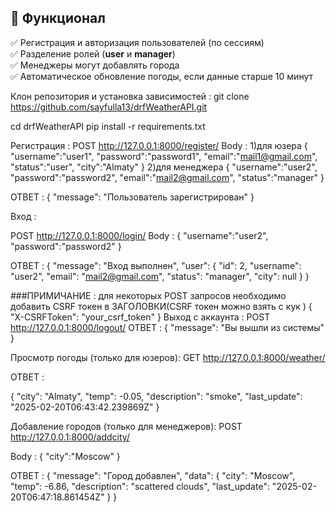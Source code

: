 ## 🚀 Функционал  
✅ Регистрация и авторизация пользователей (по сессиям)  
✅ Разделение ролей (**user** и **manager**)  
✅ Менеджеры могут добавлять города  
✅ Автоматическое обновление погоды, если данные старше 10 минут  

Клон репозитория и установка зависимостей :
git clone https://github.com/sayfulla13/drfWeatherAPI.git


cd drfWeatherAPI
pip install -r requirements.txt

Регистрация :
POST http://127.0.0.1:8000/register/ 
Body :
1)для юзера
{
    "username":"user1",
    "password":"password1",
    "email":"mail1@gmail.com",
    "status":"user",
    "city":"Almaty"
}
2)для менеджера
{
    "username":"user2",
    "password":"password2",
    "email":"mail2@gmail.com",
    "status":"manager"
}

ОТВЕТ : 
{
    "message": "Пользователь зарегистрирован"
}

Вход :

POST http://127.0.0.1:8000/login/
Body :
{
    "username":"user2",
    "password":"password2"
}

ОТВЕТ :
{
    "message": "Вход выполнен",
    "user": {
        "id": 2,
        "username": "user2",
        "email": "mail2@gmail.com",
        "status": "manager",
        "city": null
    }
}

###ПРИМИЧАНИЕ : для некоторых POST запросов необходимо добавить CSRF токен в ЗАГОЛОВКИ(CSRF токен можно взять с кук )
{
    "X-CSRFToken": "your_csrf_token"
}
Выход с аккаунта :
POST http://127.0.0.1:8000/logout/
ОТВЕТ : 
{
    "message": "Вы вышли из системы"
}

Просмотр погоды (только для юзеров):
GET http://127.0.0.1:8000/weather/

ОТВЕТ :

{
    "city": "Almaty",
    "temp": -0.05,
    "description": "smoke",
    "last_update": "2025-02-20T06:43:42.239869Z"
}

Добавление городов (только для менеджеров):
 POST http://127.0.0.1:8000/addcity/

 Body :
{
    "city":"Moscow"
}

ОТВЕТ :
{
    "message": "Город добавлен",
    "data": {
        "city": "Moscow",
        "temp": -6.86,
        "description": "scattered clouds",
        "last_update": "2025-02-20T06:47:18.861454Z"
    }
}
